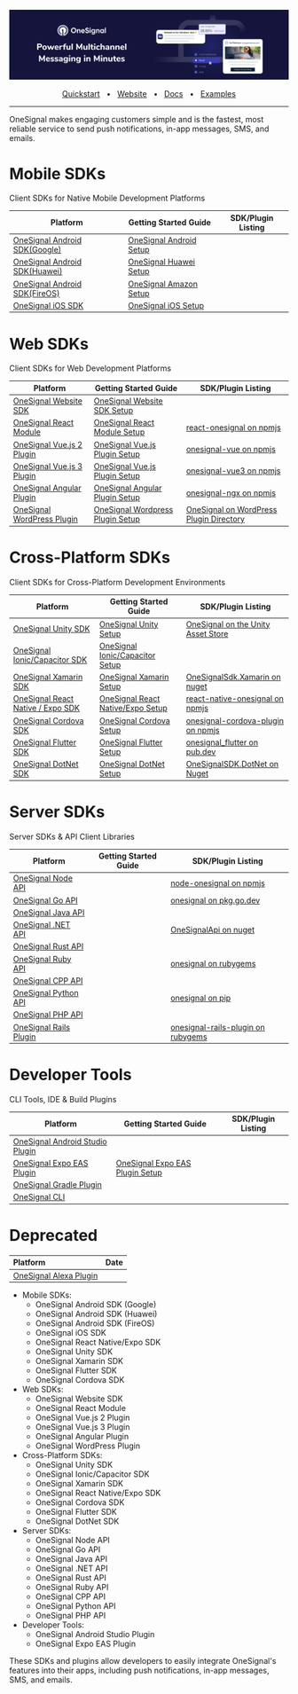 ![OneSignal](https://github.com/OneSignal/.github/blob/439e36ade56b001643ff3b07eeaf95b20129f3e6/assets/onesignal-banner.png)

<div align="center">
  <a href="https://documentation.onesignal.com/docs/onboarding-with-onesignal" target="_blank">Quickstart</a>
  <span>&nbsp;&nbsp;•&nbsp;&nbsp;</span>
  <a href="https://onesignal.com/" target="_blank">Website</a>
  <span>&nbsp;&nbsp;•&nbsp;&nbsp;</span>
  <a href="https://documentation.onesignal.com/docs" target="_blank">Docs</a>
  <span>&nbsp;&nbsp;•&nbsp;&nbsp;</span>
  <a href="https://github.com/OneSignalDevelopers" target="_blank">Examples</a>
  <br />
  <hr />
</div>

OneSignal makes engaging customers simple and is the fastest, most reliable service to send push notifications, in-app messages, SMS, and emails.


# Mobile SDKs

Client SDKs for Native Mobile Development Platforms

| Platform                                                                            | Getting Started Guide                                                                 | SDK/Plugin Listing |
| ----------------------------------------------------------------------------------- | ------------------------------------------------------------------------------------- | ------------------ |
| [OneSignal Android SDK(Google)](https://github.com/OneSignal/OneSignal-Android-SDK) | [OneSignal Android Setup](https://documentation.onesignal.com/docs/android-sdk-setup) |                    |
| [OneSignal Android SDK(Huawei)](https://github.com/OneSignal/OneSignal-Android-SDK) | [OneSignal Huawei Setup](https://documentation.onesignal.com/docs/huawei-sdk-setup)   |                    |
| [OneSignal Android SDK(FireOS)](https://github.com/OneSignal/OneSignal-Android-SDK) | [OneSignal Amazon Setup](https://documentation.onesignal.com/docs/amazon-sdk-setup)   |                    |
| [OneSignal iOS SDK](https://github.com/OneSignal/OneSignal-iOS-SDK)                 | [OneSignal iOS Setup](https://documentation.onesignal.com/docs/ios-sdk-setup)         |                    |

# Web SDKs

Client SDKs for Web Development Platforms

| Platform                                                                              | Getting Started Guide                                                                       | SDK/Plugin Listing                                                                                              |
| ------------------------------------------------------------------------------------- | ------------------------------------------------------------------------------------------- | --------------------------------------------------------------------------------------------------------------- |
| [OneSignal Website SDK](https://github.com/OneSignal/OneSignal-Website-SDK)           | [OneSignal Website SDK Setup](https://documentation.onesignal.com/docs/web-push-quickstart) |                                                                                                                 |
| [OneSignal React Module](https://github.com/OneSignal/react-onesignal)                | [OneSignal React Module Setup](https://documentation.onesignal.com/docs/react-js-setup)     | [react-onesignal on npmjs](https://www.npmjs.com/package/react-onesignal)                                       |
| [OneSignal Vue.js 2 Plugin](https://github.com/OneSignal/onesignal-vue)               | [OneSignal Vue.js Plugin Setup](https://documentation.onesignal.com/docs/vue-js-setup)      | [onesignal-vue on npmjs](https://www.npmjs.com/package/onesignal-vue)                                           |
| [OneSignal Vue.js 3 Plugin](https://github.com/OneSignal/onesignal-vue3)              | [OneSignal Vue.js Plugin Setup](https://documentation.onesignal.com/docs/vue-js-setup)      | [onesignal-vue3 on npmjs](https://www.npmjs.com/package/@onesignal/onesignal-vue3)                              |
| [OneSignal Angular Plugin](https://github.com/OneSignal/onesignal-ngx)                | [OneSignal Angular Plugin Setup](https://documentation.onesignal.com/docs/angular-setup)    | [onesignal-ngx on npmjs](https://www.npmjs.com/package/onesignal-ngx)                                           |
| [OneSignal WordPress Plugin](https://github.com/OneSignal/OneSignal-WordPress-Plugin) | [OneSignal Wordpress Plugin Setup](https://documentation.onesignal.com/docs/wordpress)      | [OneSignal on WordPress Plugin Directory](https://wordpress.org/plugins/onesignal-free-web-push-notifications/) |


# Cross-Platform SDKs

Client SDKs for Cross-Platform Development Environments

| Platform                                                                                 | Getting Started Guide                                                                                | SDK/Plugin Listing                                                                                                        |
| ---------------------------------------------------------------------------------------- | ---------------------------------------------------------------------------------------------------- | ------------------------------------------------------------------------------------------------------------------------- |
| [OneSignal Unity SDK](https://github.com/OneSignal/OneSignal-Unity-SDK)                  | [OneSignal Unity Setup](https://documentation.onesignal.com/docs/unity-sdk-setup)                    | [OneSignal on the Unity Asset Store](https://assetstore.unity.com/packages/add-ons/services/billing/onesignal-sdk-193316) |
| [OneSignal Ionic/Capacitor SDK](https://github.com/OneSignal/OneSignal-Cordova-SDK)      | [OneSignal Ionic/Capacitor Setup](https://documentation.onesignal.com/docs/ionic-sdk-setup)          |                                                                                                                           |
| [OneSignal Xamarin SDK](https://github.com/OneSignal/OneSignal-Xamarin-SDK)              | [OneSignal Xamarin Setup](https://documentation.onesignal.com/docs/xamarin-sdk-setup)                | [OneSignalSdk.Xamarin on nuget](https://www.nuget.org/packages/OneSignalSDK.Xamarin)                                      |
| [OneSignal React Native / Expo SDK](https://github.com/OneSignal/react-native-onesignal) | [OneSignal React Native/Expo Setup](https://documentation.onesignal.com/docs/react-native-sdk-setup) | [react-native-onesignal on npmjs](https://www.npmjs.com/package/react-native-onesignal)                                   |
| [OneSignal Cordova SDK](https://github.com/OneSignal/OneSignal-Cordova-SDK)              | [OneSignal Cordova Setup](https://documentation.onesignal.com/docs/cordova-sdk-setup)                | [onesignal-cordova-plugin on npmjs](https://www.npmjs.com/package/onesignal-cordova-plugin)                               |
| [OneSignal Flutter SDK](https://github.com/OneSignal/OneSignal-Flutter-SDK)              | [OneSignal Flutter Setup](https://documentation.onesignal.com/docs/flutter-sdk-setup)                | [onesignal\_flutter on pub.dev](https://pub.dev/packages/onesignal_flutter)                                               |
| [OneSignal DotNet SDK](https://github.com/OneSignal/onesignal-dotnet-sdk)                | [OneSignal DotNet Setup](https://documentation.onesignal.com/docs/net-sdk-setup)                     | [OneSignalSDK.DotNet on Nuget](https://www.nuget.org/packages/OneSignalSDK.DotNet)                                        |


# Server SDKs

Server SDKs & API Client Libraries

| Platform                                                                      | Getting Started Guide | SDK/Plugin Listing                                                                     |
| ----------------------------------------------------------------------------- | --------------------- | -------------------------------------------------------------------------------------- |
| [OneSignal Node API](https://github.com/OneSignal/node-onesignal)             |                       | [node-onesignal on npmjs](https://www.npmjs.com/package/@onesignal/node-onesignal)     |
| [OneSignal Go API](https://github.com/OneSignal/onesignal-go-api)             |                       | [onesignal on pkg.go.dev](https://pkg.go.dev/github.com/OneSignal/onesignal-go-api)    |
| [OneSignal Java API](https://github.com/OneSignal/onesignal-java-api)         |                       |                                                                                        |
| [OneSignal .NET API](https://github.com/OneSignal/onesignal-dotnet-api)       |                       | [OneSignalApi on nuget](https://www.nuget.org/packages/OneSignalApi)                   |
| [OneSignal Rust API](https://github.com/OneSignal/onesignal-rust-api)         |                       |                                                                                        |
| [OneSignal Ruby API](https://github.com/OneSignal/onesignal-ruby-api)         |                       | [onesignal on rubygems](https://rubygems.org/gems/onesignal)                           |
| [OneSignal CPP API](https://github.com/OneSignal/onesignal-cpp-api)           |                       |                                                                                        |
| [OneSignal Python API](https://github.com/OneSignal/onesignal-python-api)     |                       | [onesignal on pip](https://pypi.org/project/onesignal-python-api/)                     |
| [OneSignal PHP API](https://github.com/OneSignal/onesignal-php-api)           |                       |                                                                                        |
| [OneSignal Rails Plugin](https://github.com/OneSignal/onesignal-rails-plugin) |                       | [onesignal-rails-plugin on rubygems](https://rubygems.org/gems/onesignal-rails-plugin) |

# Developer Tools

CLI Tools, IDE & Build Plugins

| Platform                                                                                        | Getting Started Guide                                                                                   | SDK/Plugin Listing |
| ----------------------------------------------------------------------------------------------- | ------------------------------------------------------------------------------------------------------- | ------------------ |
| [OneSignal Android Studio Plugin](https://github.com/OneSignal/onesignal-android-studio-plugin) |                                                                                                         |                    |
| [OneSignal Expo EAS Plugin](https://github.com/OneSignal/onesignal-expo-plugin)                 | [OneSignal Expo EAS Plugin Setup](https://documentation.onesignal.com/docs/react-native-expo-sdk-setup) |                    |
| [OneSignal Gradle Plugin](https://github.com/OneSignal/OneSignal-Gradle-Plugin)                 |                                                                                                         |                    |
| [OneSignal CLI](https://github.com/OneSignal/onesignal-cli)                                     |                                                                                                         |                    |

# Deprecated

| Platform                                                                          | Date               |
| :-------------------------------------------------------------------------------- | ------------------ |
| [OneSignal Alexa Plugin](https://github.com/OneSignal/OneSignal-Alexa-Nodejs-SDK) | <INSERT DATE HERE> |Sure, here are some examples of OneSignal SDKs and plugins available for different platforms and development environments:

* Mobile SDKs:
	+ OneSignal Android SDK (Google)
	+ OneSignal Android SDK (Huawei)
	+ OneSignal Android SDK (FireOS)
	+ OneSignal iOS SDK
	+ OneSignal React Native/Expo SDK
	+ OneSignal Unity SDK
	+ OneSignal Xamarin SDK
	+ OneSignal Flutter SDK
	+ OneSignal Cordova SDK
* Web SDKs:
	+ OneSignal Website SDK
	+ OneSignal React Module
	+ OneSignal Vue.js 2 Plugin
	+ OneSignal Vue.js 3 Plugin
	+ OneSignal Angular Plugin
	+ OneSignal WordPress Plugin
* Cross-Platform SDKs:
	+ OneSignal Unity SDK
	+ OneSignal Ionic/Capacitor SDK
	+ OneSignal Xamarin SDK
	+ OneSignal React Native/Expo SDK
	+ OneSignal Cordova SDK
	+ OneSignal Flutter SDK
	+ OneSignal DotNet SDK
* Server SDKs:
	+ OneSignal Node API
	+ OneSignal Go API
	+ OneSignal Java API
	+ OneSignal .NET API
	+ OneSignal Rust API
	+ OneSignal Ruby API
	+ OneSignal CPP API
	+ OneSignal Python API
	+ OneSignal PHP API
* Developer Tools:
	+ OneSignal Android Studio Plugin
	+ OneSignal Expo EAS Plugin

These SDKs and plugins allow developers to easily integrate OneSignal's features into their apps, including push notifications, in-app messages, SMS, and emails.
